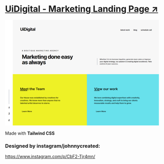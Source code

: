 # [UiDigital - Marketing Landing Page ↗](https://deepak-parmar.github.io/uidigital-landing-page/)

![landing page screenshot](screenshot.png)

Made with **Tailwind CSS**

### Designed by **instagram/johnnycreated**:
https://www.instagram.com/p/CbF2-Tjr4mn/